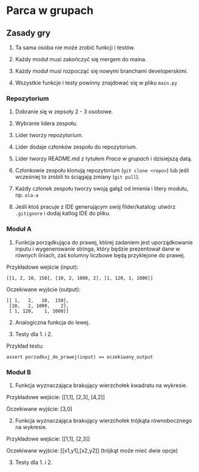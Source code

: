 # Parca w grupach

## Zasady gry

1. Ta sama osoba nie może zrobić funkcji i testów.

2. Każdy moduł musi zakończyć się mergem do maina.

3. Każdy moduł musi rozpocząć się nowymi branchami developerskimi.

4. Wszystkie funkcje i testy powinny znajdować się w pliku `main.py`

### Repozytorium 

1. Dobranie się w zepsoły 2 - 3 osobowe.

2. Wybranie lidera zespołu.

3. Lider tworzy repozytorium.

4. Lider dodaje członków zespołu do repozytorium. 

5. Lider tworzy README.md z tytułem *Praca w grupach* i dzisiejszą datą.

6. Członkowie zespołu klonują repozytorium (`git clone <repo>`) lub jeśli wcześniej to
zrobili to ściągają zmiany (`git pull`).

7. Każdy członek zespołu tworzy swoją gałąź od imienia i litery modułu, np. `ola-a`

8. Jeśli ktoś pracuje z IDE generującym swój filder/katalog: utwórz `.gitignore` i
dodaj katlog IDE do pliku.

### Moduł A

1. Funkcja porządkująca do prawej, której zadaniem jest uporządkowanie 
inputu i wygenerowanie stringa, który będzie prezentował dane w równych liniach, 
zaś kolumny liczbowe będą przyklejone do prawej.

Przykładowe wejście (input): 

```
[[1, 2, 10, 150], [10, 2, 1000, 2], [1, 120, 1, 1000]]
```

Oczekiwane wyjście (output): 

```
[[ 1,   2,   10,  150],
 [10,   2, 1000,    2],
 [ 1, 120,    1, 1000]]              
```

2. Analogiczna funkcja do lewej.

3. Testy dla 1. i 2. 

Przykład testu:

```
assert porzadkuj_do_prawej(input) == oczekiwany_output
```

### Moduł B

1. Funkcja wyznaczająca brakujący wierzchołek kwadratu na wykresie.

Przykładowe wejście: [[1,1], [2,3], [4,2]]

Oczekiwane wyjście: [3,0]

2. Funkcja wyznaczająca brakujący wierzchołek trójkąta równobocznego na wykresie.

Przykładowe wejście: [[1,1], [2,3]]

Oczekiwane wyjście: [[x1,y1],[x2,y2]]  (trójkąt może mieć dwie opcje)

3. Testy dla 1. i 2.


